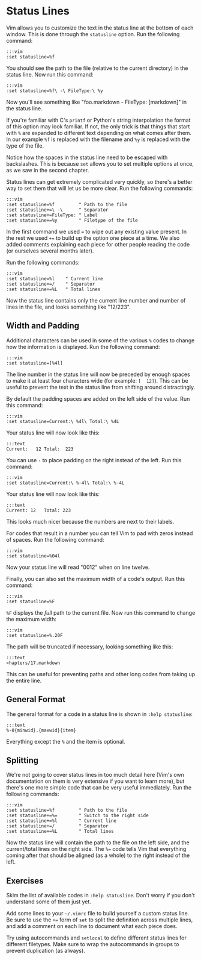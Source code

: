 Status Lines
============

Vim allows you to customize the text in the status line at the bottom of each
window.  This is done through the `statusline` option.  Run the following
command:

    :::vim
    :set statusline=%f

You should see the path to the file (relative to the current directory) in the
status line.  Now run this command:

    :::vim
    :set statusline=%f\ -\ FileType:\ %y

Now you'll see something like "foo.markdown - FileType: [markdown]" in the
status line.

If you're familiar with C's `printf` or Python's string interpolation the format
of this option may look familiar.  If not, the only trick is that things that
start with `%` are expanded to different text depending on what comes after
them.  In our example `%f` is replaced with the filename and `%y` is replaced
with the type of the file.

Notice how the spaces in the status line need to be escaped with backslashes.
This is because `set` allows you to set multiple options at once, as we saw in
the second chapter.

Status lines can get extremely complicated very quickly, so there's a better way
to set them that will let us be more clear.  Run the following commands:

    :::vim
    :set statusline=%f         " Path to the file
    :set statusline+=\ -\      " Separator
    :set statusline+=FileType: " Label
    :set statusline+=%y        " Filetype of the file

In the first command we used `=` to wipe out any existing value present.  In the
rest we used `+=` to build up the option one piece at a time.  We also added
comments explaining each piece for other people reading the code (or ourselves
several months later).

Run the following commands:

    :::vim
    :set statusline=%l    " Current line
    :set statusline+=/    " Separator
    :set statusline+=%L   " Total lines

Now the status line contains only the current line number and number of lines in
the file, and looks something like "12/223".

Width and Padding
-----------------

Additional characters can be used in some of the various `%` codes to change how
the information is displayed.  Run the following command:

    :::vim
    :set statusline=[%4l]

The line number in the status line will now be preceded by enough spaces to make
it at least four characters wide (for example: `[  12]`).  This can be useful to
prevent the text in the status line from shifting around distractingly.

By default the padding spaces are added on the left side of the value.  Run this
command:

    :::vim
    :set statusline=Current:\ %4l\ Total:\ %4L

Your status line will now look like this:

    :::text
    Current:   12 Total:  223

You can use `-` to place padding on the right instead of the left.  Run this
command:

    :::vim
    :set statusline=Current:\ %-4l\ Total:\ %-4L

Your status line will now look like this:

    :::text
    Current: 12   Total: 223 

This looks much nicer because the numbers are next to their labels.

For codes that result in a number you can tell Vim to pad with zeros instead of
spaces.  Run the following command:

    :::vim
    :set statusline=%04l

Now your status line will read "0012" when on line twelve.

Finally, you can also set the maximum width of a code's output.  Run this
command:

    :::vim
    :set statusline=%F

`%F` displays the *full* path to the current file.  Now run this command to
change the maximum width:

    :::vim
    :set statusline=%.20F

The path will be truncated if necessary, looking something like this:

    :::text
    <hapters/17.markdown

This can be useful for preventing paths and other long codes from taking up the
entire line.

General Format
--------------

The general format for a code in a status line is shown in `:help statusline`:

    :::text
    %-0{minwid}.{maxwid}{item}

Everything except the `%` and the item is optional.

Splitting
---------

We're not going to cover status lines in too much detail here (Vim's own
documentation on them is very extensive if you want to learn more), but there's
one more simple code that can be very useful immediately.  Run the following
commands:

    :::vim
    :set statusline=%f         " Path to the file
    :set statusline+=%=        " Switch to the right side
    :set statusline+=%l        " Current line
    :set statusline+=/         " Separator
    :set statusline+=%L        " Total lines

Now the status line will contain the path to the file on the left side, and the
current/total lines on the right side.  The `%=` code tells Vim that everything
coming after that should be aligned (as a whole) to the right instead of the
left.

Exercises
---------

Skim the list of available codes in `:help statusline`.  Don't worry if you
don't understand some of them just yet.

Add some lines to your `~/.vimrc` file to build yourself a custom status line.
Be sure to use the `+=` form of `set` to split the definition across multiple
lines, and add a comment on each line to document what each piece does.

Try using autocommands and `setlocal` to define different status lines for
different filetypes.  Make sure to wrap the autocommands in groups to prevent
duplication (as always).
